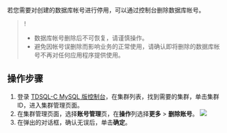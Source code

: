 
若您需要对创建的数据库帐号进行停用，可以通过控制台删除数据库帐号。
>!
>- 数据库帐号删除后不可恢复，请谨慎操作。
>- 避免因帐号误删除而影响业务的正常使用，请确认即将删除的数据库帐号不再对任何应用程序提供使用。

## 操作步骤
1. 登录 [TDSQL-C MySQL 版控制台](https://console.cloud.tencent.com/cynosdb)，在集群列表，找到需要的集群，单击集群 ID，进入集群管理页面。
2. 在集群管理页面，选择**账号管理**页，在**操作**列选择**更多** > **删除账号**。
![](https://main.qcloudimg.com/raw/65fd08ce9c1da2e6f46449a62e81060a.png)
3. 在弹出的对话框，确认无误后，单击**确定**。

